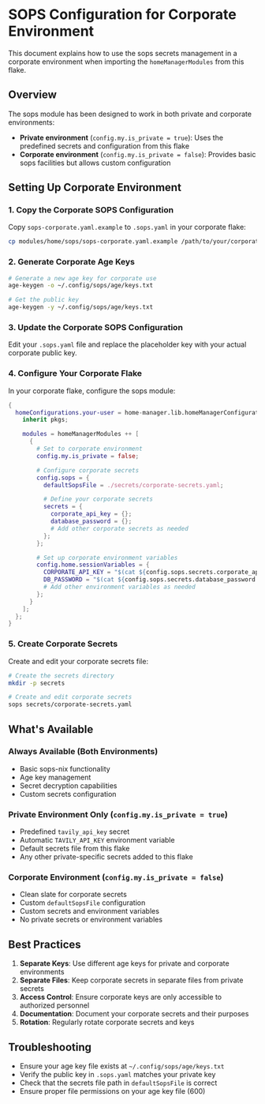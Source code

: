 # SOPS Configuration for Corporate Environment

This document explains how to use the sops secrets management in a corporate environment when importing the `homeManagerModules` from this flake.

## Overview

The sops module has been designed to work in both private and corporate environments:

- **Private environment** (`config.my.is_private = true`): Uses the predefined secrets and configuration from this flake
- **Corporate environment** (`config.my.is_private = false`): Provides basic sops facilities but allows custom configuration

## Setting Up Corporate Environment

### 1. Copy the Corporate SOPS Configuration

Copy `sops-corporate.yaml.example` to `.sops.yaml` in your corporate flake:

```bash
cp modules/home/sops/sops-corporate.yaml.example /path/to/your/corporate/flake/.sops.yaml
```

### 2. Generate Corporate Age Keys

```bash
# Generate a new age key for corporate use
age-keygen -o ~/.config/sops/age/keys.txt

# Get the public key
age-keygen -y ~/.config/sops/age/keys.txt
```

### 3. Update the Corporate SOPS Configuration

Edit your `.sops.yaml` file and replace the placeholder key with your actual corporate public key.

### 4. Configure Your Corporate Flake

In your corporate flake, configure the sops module:

```nix
{
  homeConfigurations.your-user = home-manager.lib.homeManagerConfiguration {
    inherit pkgs;

    modules = homeManagerModules ++ [
      {
        # Set to corporate environment
        config.my.is_private = false;

        # Configure corporate secrets
        config.sops = {
          defaultSopsFile = ./secrets/corporate-secrets.yaml;

          # Define your corporate secrets
          secrets = {
            corporate_api_key = {};
            database_password = {};
            # Add other corporate secrets as needed
          };
        };

        # Set up corporate environment variables
        config.home.sessionVariables = {
          CORPORATE_API_KEY = "$(cat ${config.sops.secrets.corporate_api_key.path})";
          DB_PASSWORD = "$(cat ${config.sops.secrets.database_password.path})";
          # Add other environment variables as needed
        };
      }
    ];
  };
}
```

### 5. Create Corporate Secrets

Create and edit your corporate secrets file:

```bash
# Create the secrets directory
mkdir -p secrets

# Create and edit corporate secrets
sops secrets/corporate-secrets.yaml
```

## What's Available

### Always Available (Both Environments)

- Basic sops-nix functionality
- Age key management
- Secret decryption capabilities
- Custom secrets configuration

### Private Environment Only (`config.my.is_private = true`)

- Predefined `tavily_api_key` secret
- Automatic `TAVILY_API_KEY` environment variable
- Default secrets file from this flake
- Any other private-specific secrets added to this flake

### Corporate Environment (`config.my.is_private = false`)

- Clean slate for corporate secrets
- Custom `defaultSopsFile` configuration
- Custom secrets and environment variables
- No private secrets or environment variables

## Best Practices

1. **Separate Keys**: Use different age keys for private and corporate environments
2. **Separate Files**: Keep corporate secrets in separate files from private secrets
3. **Access Control**: Ensure corporate keys are only accessible to authorized personnel
4. **Documentation**: Document your corporate secrets and their purposes
5. **Rotation**: Regularly rotate corporate secrets and keys

## Troubleshooting

- Ensure your age key file exists at `~/.config/sops/age/keys.txt`
- Verify the public key in `.sops.yaml` matches your private key
- Check that the secrets file path in `defaultSopsFile` is correct
- Ensure proper file permissions on your age key file (600)
